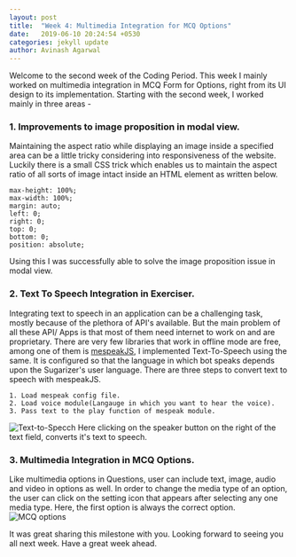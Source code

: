 ```yaml
---
layout: post
title:  "Week 4: Multimedia Integration for MCQ Options"
date:   2019-06-10 20:24:54 +0530
categories: jekyll update
author: Avinash Agarwal
---
```


Welcome to the second week of the Coding Period. This week I mainly worked on multimedia integration in MCQ Form for Options, right from its UI design to its implementation.
Starting with the second week, I worked mainly in three areas -
### 1. Improvements to image proposition in modal view.
Maintaining the aspect ratio while displaying an image inside a specified area can be a little tricky considering into responsiveness of the website. Luckily there is a small CSS trick which enables us to maintain the aspect ratio of all sorts of image intact inside an HTML element as written below.
```
max-height: 100%;
max-width: 100%;
margin: auto;
left: 0;
right: 0;
top: 0;
bottom: 0;
position: absolute;
```
Using this I was successfully able to solve the image proposition issue in modal view. 

### 2. Text To Speech Integration in Exerciser.
Integrating text to speech in an application can be a challenging task, mostly because of the plethora of API's available. But the main problem of all these API/ Apps is that most of them need internet to work on and are proprietary. There are very few libraries that work in offline mode are free, among one of them is [mespeakJS](https://www.masswerk.at/mespeak/), I implemented Text-To-Speech using the same. It is configured so that the language in which bot speaks depends upon the Sugarizer's user language.
There are three steps to convert text to speech with mespeakJS.
```
1. Load mespeak config file.
2. Load voice module(Langauge in which you want to hear the voice).
3. Pass text to the play function of mespeak module.
```
![Text-to-Specch](/gsoc-blog/asset/img/week4/text-to-speech.png)
Here clicking on the speaker button on the right of the text field, converts it's text to speech.

### 3. Multimedia Integration in MCQ Options.
Like multimedia options in Questions, user can include text, image, audio and video in options as well.
In order to change the media type of an option, the user can click on the setting icon that appears after selecting any one media type.
Here, the first option is always the correct option. 
![MCQ options](/gsoc-blog/asset/img/week4/mcq-options.png)

It was great sharing this milestone with you. Looking forward to seeing you all next week. 
Have a great week ahead.